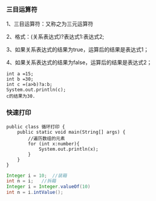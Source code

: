 

### 三目运算符

1、三目运算符：又称之为三元运算符

2、格式：(关系表达式)?表达式1:表达式2;

3、如果关系表达式的结果为true，运算后的结果是表达式1；

4、如果关系表达式的结果为false，运算后的结果是表达式2；

```
int a =15;
int b =30;
int c =(a>b)?a:b;
System.out.println(c);
c的结果为30.
```

### 快速打印

```
public class 循环打印 {
    public static void main(String[] args) {
        //遍历数组的元素
        for (int x:number){
            System.out.println(x);
        }
    }
}
```



```java
Integer i = 10;  //装箱
int n = i;   //拆箱
Integer i = Integer.valueOf(10)
int n = i.intValue(); 
```